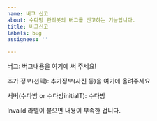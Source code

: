 ```yaml
---
name: 버그 신고
about: 수다방 관리봇의 버그를 신고하는 기능입니다.
title: 버그신고
labels: bug
assignees: ''

---
```


버그:
버그내용을 여기에 써 주세요!

추가 정보(선텍):
추가정보(사진 등)을 여기에 올려주세요

서버(수다방 or 수다방initialT): 수다방

Invaild 라벨이 붙으면 내용이 부족한 겁니다.
